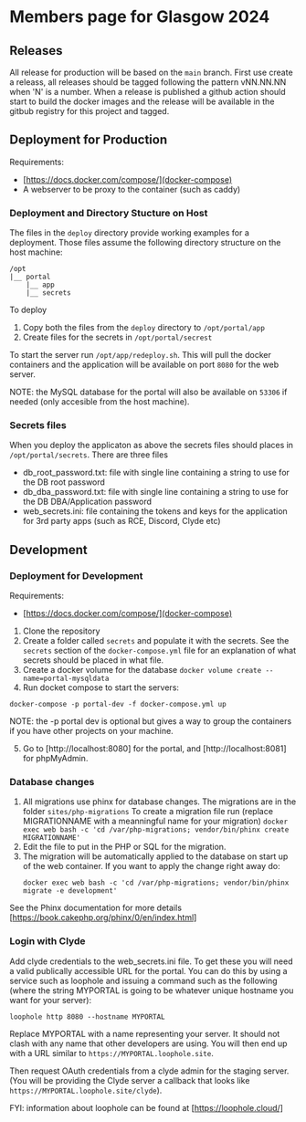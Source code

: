 # Members page for Glasgow 2024

## Releases

All release for production will be based on the `main` branch. First use create a releass,
all releases should be tagged following the pattern vNN.NN.NN when 'N' is a number. When a release
is published a github action should start to build the docker images and the release will
be available in the gitbub registry for this project and tagged.

## Deployment for Production
Requirements:
* [https://docs.docker.com/compose/](docker-compose)
* A webserver to be proxy to the container (such as caddy)

### Deployment and Directory Stucture on Host

The files in the `deploy` directory provide working examples for a deployment. Those files
assume the following directory structure on the host machine:

```
/opt
|__ portal
    |__ app
    |__ secrets
```

To deploy

1. Copy both the files from the `deploy` directory to `/opt/portal/app`
2. Create files for the secrets in `/opt/portal/secrest`

To start the server run `/opt/app/redeploy.sh`. This will pull the docker
containers and the application will be available on port `8080` for the web server.

NOTE: the MySQL database for the portal will also be available on `53306` if needed (only accesible from the host machine).

### Secrets files

When you deploy the applicaton as above the secrets files should places in `/opt/portal/secrets`. There are three files

- db_root_password.txt: file with single line containing a string to use for the DB root password
- db_dba_password.txt: file with single line containing a string to use for the DB DBA/Application password
- web_secrets.ini: file containing the tokens and keys for the application for 3rd party apps (such as RCE, Discord, Clyde etc)

## Development

### Deployment for Development
Requirements:
* [https://docs.docker.com/compose/](docker-compose)

1. Clone the repository
2. Create a folder called `secrets` and populate it with the secrets.
   See the `secrets` section of the `docker-compose.yml` file for an explanation
   of what secrets should be placed in what file.
3. Create a docker volume for the database
  `docker volume create --name=portal-mysqldata`
4. Run docket compose to start the servers:
  ```
  docker-compose -p portal-dev -f docker-compose.yml up
  ```
  NOTE: the -p portal dev is optional but gives a way to group the containers if
  you have other projects on your machine.

5. Go to [http://localhost:8080] for the portal, and [http://localhost:8081] for
   phpMyAdmin.

### Database changes
1. All migrations use phinx for database changes. The migrations are in the folder
   `sites/php-migrations`
   To create a migration file run (replace MIGRATIONNAME with a meanningful name for
   your migration)
   `docker exec web bash -c 'cd /var/php-migrations; vendor/bin/phinx create MIGRATIONNAME'`
2. Edit the file to put in the PHP or SQL for the migration.
3. The migration will be automatically applied to the database on start up of the web container.
   If you want to apply the change right away do:
   ```
   docker exec web bash -c 'cd /var/php-migrations; vendor/bin/phinx migrate -e development'
   ```

See the Phinx documentation for more details [https://book.cakephp.org/phinx/0/en/index.html]

### Login with Clyde

Add clyde credentials to the web_secrets.ini file. To get these you will need a valid
publically accessible URL for the portal. You can do this by using a service such
as loophole and issuing a command such as the following (where the string MYPORTAL is
going to be whatever unique hostname you want for your server):

```
loophole http 8080 --hostname MYPORTAL
```

Replace MYPORTAL with a name representing your server. It should not clash with any name that
other developers are using.
You will then end up with a URL similar to `https://MYPORTAL.loophole.site`.

Then request OAuth credentials from a clyde admin for the staging server. (You will be providing the Clyde
server a callback that looks like `https://MYPORTAL.loophole.site/clyde`).

FYI: information about loophole can be found at [https://loophole.cloud/]
